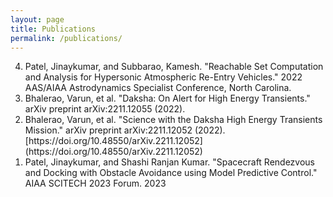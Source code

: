 ```yaml
---
layout: page
title: Publications
permalink: /publications/
---
```


<ol reversed>
  <li>Patel, Jinaykumar, and Subbarao, Kamesh. "Reachable Set Computation and Analysis for Hypersonic Atmospheric Re-Entry Vehicles." 2022 AAS/AIAA Astrodynamics Specialist Conference, North Carolina.</li>
  <li>Bhalerao, Varun, et al. "Daksha: On Alert for High Energy Transients." arXiv preprint arXiv:2211.12055 (2022). <https://doi.org/10.48550/arXiv.2211.12052></li>
  <li>Bhalerao, Varun, et al. "Science with the Daksha High Energy Transients Mission." arXiv preprint arXiv:2211.12052 (2022). [https://doi.org/10.48550/arXiv.2211.12052](https://doi.org/10.48550/arXiv.2211.12052)</li>
  <li>Patel, Jinaykumar, and Shashi Ranjan Kumar. "Spacecraft Rendezvous and Docking with Obstacle Avoidance using Model Predictive Control." AIAA SCITECH 2023 Forum. 2023</li>
</ol>

